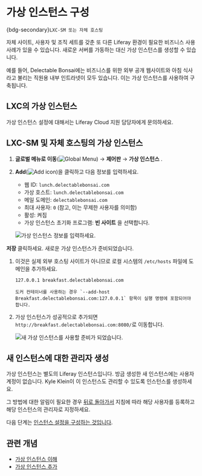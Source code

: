 # 가상 인스턴스 구성

{bdg-secondary}`LXC-SM 또는 자체 호스팅`

자체 사이트, 사용자 및 조직 세트를 갖춘 또 다른 Liferay 환경이 필요한 비즈니스 사용 사례가 있을 수 있습니다. 새로운 서버를 가동하는 대신 가상 인스턴스를 생성할 수 있습니다.

예를 들어, Delectable Bonsai에는 비즈니스를 위한 외부 공개 웹사이트와 아침 식사라고 불리는 직원용 내부 인트라넷이 모두 있습니다. 이는 가상 인스턴스를 사용하여 구축됩니다.

## LXC의 가상 인스턴스

가상 인스턴스 설정에 대해서는 Liferay Cloud 지원 담당자에게 문의하세요.

## LXC-SM 및 자체 호스팅의 가상 인스턴스

1. **글로벌 메뉴로 이동**(![Global Menu](../../images/icon-applications-menu.png)) &rarr; **제어판** &rarr; **가상 인스턴스** .

1. **Add**(![Add icon](../../images/icon-add.png))을 클릭하고 다음 정보를 입력하세요.

   * 웹 ID: `lunch.delectablebonsai.com`
   * 가상 호스트: `lunch.delectablebonsai.com`
   * 메일 도메인: `delectablebonsai.com`
   * 최대 사용자: `0` (참고, 이는 무제한 사용자를 의미함)
   * 활성: 켜짐
   * 가상 인스턴스 초기화 프로그램: **빈 사이트** 을 선택합니다.

   ![가상 인스턴스 정보를 입력하세요.](./configuring-virtual-instances/images/01.png)

**저장** 클릭하세요. 새로운 가상 인스턴스가 준비되었습니다.

1. 이것은 실제 외부 호스팅 사이트가 아니므로 로컬 시스템의 `/etc/hosts` 파일에 도메인을 추가하세요.

   `127.0.0.1 breakfast.delectablebonsai.com`

   ```{note}
   도커 컨테이너를 사용하는 경우 `--add-host Breakfast.delectablebonsai.com:127.0.0.1` 항목이 실행 명령에 포함되어야 합니다.
   ```

1. 가상 인스턴스가 성공적으로 추가되면 `http://breakfast.delectablebonsai.com:8080/`로 이동합니다.

   ![새 가상 인스턴스를 사용할 준비가 되었습니다.](./configuring-virtual-instances/images/02.png)

## 새 인스턴스에 대한 관리자 생성

가상 인스턴스는 별도의 Liferay 인스턴스입니다. 방금 생성한 새 인스턴스에는 사용자 계정이 없습니다. Kyle Klein이 이 인스턴스도 관리할 수 있도록 인스턴스를 생성하세요.

그 방법에 대한 알림이 필요한 경우 [뒤로 돌아가서](../users-accounts-organizations/managing-users.md#create-an-administrator) 지침에 따라 해당 사용자를 등록하고 해당 인스턴스의 관리자로 지정하세요.

다음 단계는 [인스턴스 설정을 구성하는 것입니다](./configuring-instance-settings.md).

## 관련 개념

- [가상 인스턴스 이해](https://learn.liferay.com/en/w/dxp/system-administration/configuring-liferay/virtual-instances/understanding-virtual-instances)
- [가상 인스턴스 추가](https://learn.liferay.com/en/w/dxp/system-administration/configuring-liferay/virtual-instances/adding-a-virtual-instance)
